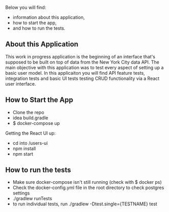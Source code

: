 Below you will find:
- information about this application,
- how to start the app,
- and how to run the tests.

## About this Application

This work in progress application is the beginning of an interface that's supposed to be built on top of data from the New York City data API.
The main objective with this application was to test every aspect of setting up a basic user model.  In this applicaiton you will find API feature tests, integration tests and basic UI tests testing CRUD functionality via a React user interface.

## How to Start the App

- Clone the repo
- idea build.gradle
- $ docker-compose up

Getting the React UI up:
- cd into /users-ui
- npm install
- npm start

## How to run the tests
- Make sure docker-compose isn't still running (check with $ docker ps)
- Check the docker-config.yml file in the root directory to check postgres settings
- ./gradlew runTests
- to run individual tests, run ./gradlew -Dtest.single={TESTNAME} test
